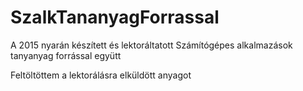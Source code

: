 # SzalkTananyagForrassal
A 2015 nyarán készített és lektoráltatott Számítógépes alkalmazások tanyanyag forrással együtt

Feltöltöttem a lektorálásra elküldött anyagot
